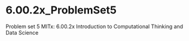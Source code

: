# 6.00.2x_ProblemSet5
Problem set 5
MITx: 6.00.2x Introduction to Computational Thinking and Data Science
